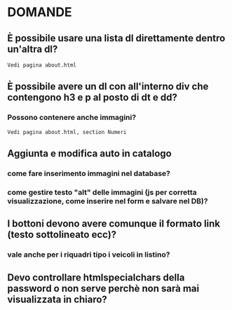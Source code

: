 # DOMANDE

## È possibile usare una lista dl direttamente dentro un'altra dl? 
    Vedi pagina about.html

## È possibile avere un dl con all'interno div che contengono h3 e p al posto di dt e dd?

### Possono contenere anche immagini?
    Vedi pagina about.html, section Numeri

## Aggiunta e modifica auto in catalogo
### come fare inserimento immagini nel database?

### come gestire testo "alt" delle immagini (js per corretta visualizzazione, come inserire nel form e salvare nel DB)?

## I bottoni devono avere comunque il formato link (testo sottolineato ecc)?
### vale anche per i riquadri tipo i veicoli in listino?

## Devo controllare htmlspecialchars della password o non serve perchè non sarà mai visualizzata in chiaro?